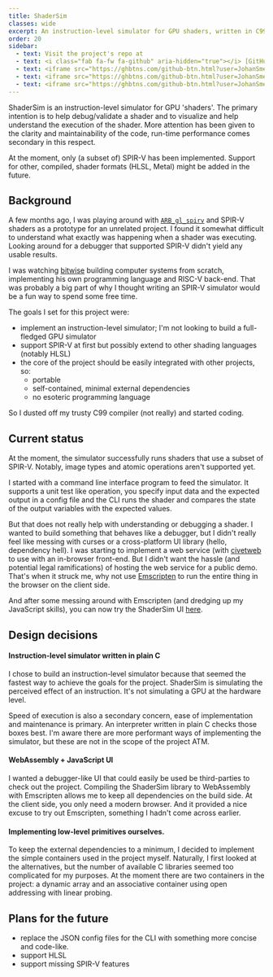 ```yaml
---
title: ShaderSim
classes: wide
excerpt: An instruction-level simulator for GPU shaders, written in C99.
order: 20
sidebar:
  - text: Visit the project's repo at
  - text: <i class="fab fa-fw fa-github" aria-hidden="true"></i> [GitHub](https://github.com/JohanSmet/shader_sim)
  - text: <iframe src="https://ghbtns.com/github-btn.html?user=JohanSmet&repo=shader_sim&type=watch&count=true&v=2" frameborder="0" scrolling="0" width="170px" height="20px" style="margin:0.5em 0"></iframe>
  - text: <iframe src="https://ghbtns.com/github-btn.html?user=JohanSmet&repo=shader_sim&type=star&count=true" frameborder="0" scrolling="0" width="170px" height="20px" style="margin:0.5em 0"></iframe>
  - text: <iframe src="https://ghbtns.com/github-btn.html?user=JohanSmet&repo=shader_sim&type=fork&count=true" frameborder="0" scrolling="0" width="170px" height="20px" style="margin:0.5em 0"></iframe>
---
```

ShaderSim is an instruction-level simulator for GPU 'shaders'. The primary intention is to help debug/validate a shader and to visualize and help understand the execution of the shader. More attention has been given to the clarity and maintainability of the code, run-time performance comes secondary in this respect.

At the moment, only (a subset of) SPIR-V has been implemented. Support for other, compiled, shader formats (HLSL, Metal) might be added in the future.

## Background
A few months ago, I was playing around with [`ARB_gl_spirv`](https://www.khronos.org/registry/OpenGL/extensions/ARB/ARB_gl_spirv.txt) and SPIR-V shaders as a prototype for an unrelated project. I found it somewhat difficult to understand what exactly was happening when a shader was executing. Looking around for a debugger that supported SPIR-V didn't yield any usable results.

I was watching [bitwise](https://github.com/pervognsen/bitwise) building computer systems from scratch, implementing his own programming language and RISC-V back-end. That was probably a big part of why I thought writing an SPIR-V simulator would be a fun way to spend some free time.

The goals I set for this project were:
- implement an instruction-level simulator; I'm not looking to build a full-fledged GPU simulator
- support SPIR-V at first but possibly extend to other shading languages (notably HLSL)
- the core of the project should be easily integrated with other projects, so:
	- portable
	- self-contained, minimal external dependencies
	- no esoteric programming language

So I dusted off my trusty C99 compiler (not really) and started coding.

## Current status
At the moment, the simulator successfully runs shaders that use a subset of SPIR-V. Notably, image types and atomic operations aren't supported yet.

I started with a command line interface program to feed the simulator. It supports a unit test like operation, you specify input data and the expected output in a config file and the CLI runs the shader and compares the state of the output variables with the expected values.

But that does not really help with understanding or debugging a shader. I wanted to build something that behaves like a debugger, but I didn't really feel like messing with curses or a cross-platform UI library (hello, dependency hell). I was starting to implement a web service (with [civetweb](https://github.com/civetweb/civetweb) to use with an in-browser front-end. But I didn't want the hassle (and potential legal ramifications) of hosting the web service for a public demo. That's when it struck me, why not use [Emscripten](https://github.com/kripken/emscripten) to run the entire thing in the browser on the client side.

And after some messing around with Emscripten (and dredging up my JavaScript skills), you can now try the ShaderSim UI [here](https://justcode.be/shader_sim).

## Design decisions

#### Instruction-level simulator written in plain C
I chose to build an instruction-level simulator because that seemed the fastest way to achieve the goals for the project. ShaderSim is simulating the perceived effect of an instruction. It's not simulating a GPU at the hardware level.

Speed of execution is also a secondary concern, ease of implementation and maintenance is primary. An interpreter written in plain C checks those boxes best. I'm aware there are more performant ways of implementing the simulator, but these are not in the scope of the project ATM.

#### WebAssembly + JavaScript UI
I wanted a debugger-like UI that could easily be used be third-parties to check out the project. Compiling the ShaderSim library to WebAssembly with Emscripten allows me to keep all dependencies on the build side. At the client side, you only need a modern browser. And it provided a nice excuse to try out Emscripten, something I hadn't come across earlier.

#### Implementing low-level primitives ourselves.
To keep the external dependencies to a minimum, I decided to implement the simple containers used in the project myself. Naturally, I first looked at the alternatives, but the number of available C libraries seemed too complicated for my purposes. At the moment there are two containers in the project: a dynamic array and an associative container using open addressing with linear probing.


## Plans for the future
- replace the JSON config files for the CLI with something more concise and code-like.
- support HLSL
- support missing SPIR-V features

